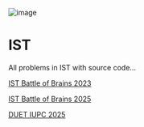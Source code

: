 ![image](https://github.com/Putin57/IST/assets/75845610/89035c7c-5bea-499b-a676-fad40c18991e)

# IST
All problems in IST with source code...

[IST Battle of Brains 2023](https://vjudge.net/contest/537122)

[IST Battle of Brains 2025](https://www.hackerrank.com/battle-of-brains-2025)

[DUET IUPC 2025](https://toph.co/c/duet-inter-university-iupc-2025)
